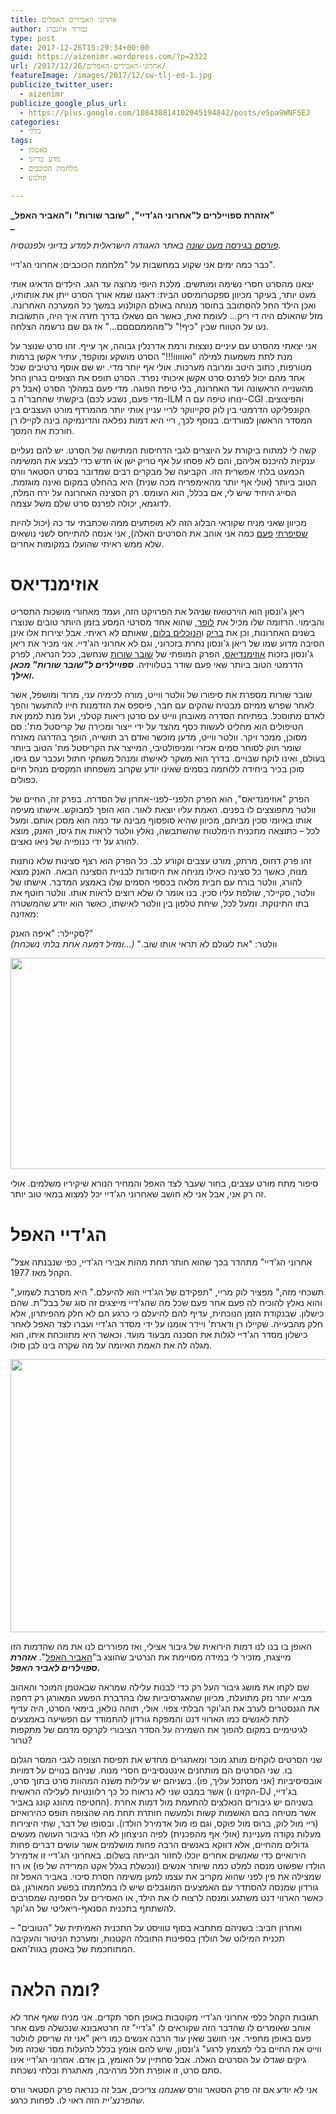 ```yaml
---
title: אחרוני האבירים האפלים
author: נמרוד איזנברג
type: post
date: 2017-12-26T15:29:34+00:00
guid: https://aizenimr.wordpress.com/?p=2322
url: /2017/12/26/אחרוני-האבירים-האפלים/
featureImage: /images/2017/12/sw-tlj-ed-1.jpg
publicize_twitter_user:
  - aizenimr
publicize_google_plus_url:
  - https://plus.google.com/108430814102045194842/posts/e5pa9WNF5EJ
categories:
  - כללי
tags:
  - באטמן
  - מדע בדיוני
  - מלחמת הכוכבים
  - קולנוע

---
```

**_אזהרת ספויילרים ל"אחרוני הג'דיי", "שובר שורות" ו"האביר האפל"  
_** 

_[פורסם בגירסה מעט שונה][1] באתר האגודה הישראלית למדע בדיוני ולפנטסיה._

כבר כמה ימים אני שקוע במחשבות על "מלחמת הכוכבים: אחרוני הג'דיי".

יצאנו מהסרט חסרי נשימה ומותשים. מלכת היופי מרוצה עד הגג. הילדים הדאיגו אותי מעט יותר, בעיקר מכיוון ספקטרומיסט הבית: דאגנו שמא אורך הסרט ייתן את אותותיו, ואכן הילד החל להסתובב בחוסר מנוחה באולם הקולנוע במשך כל המערכה האחרונה. מזל שהאולם היה די ריק&#8230; לעומת זאת, כאשר הם נשאלו בדרך חזרה איך היה, התשובות נעו על הטווח שבין "כיף!" ל"מהממםםםם&#8230;" אז גם שם נרשמה הצלחה.

אני יצאתי מהסרט עם עיניים נוצצות ורמת אדרנלין גבוהה, אך עייף. זהו סרט שנוצר על מנת לתת משמעות למילה "ואווווו!!!" הסרט מושקע ומוקפד, עתיר אקשן ברמות מטורפות, כתוב היטב ומרובה מערכות. אולי אף יותר מדי. יש שם אוסף נרטיבים שכל אחד מהם יכול לפרנס סרט אקשן איכותי נפרד. הסרט תופס את הצופים בגרון החל מהשנייה הראשונה ועד האחרונה, בלי טיפת הפוגה. מדי פעם במהלך הסרט (אבל רק מדי פעם, נשבע לכם) ביקשתי שהחבר'ה ב-ILM ינוחו טיפה עם ה-CGI והפיצוצים. הקונפליקט הדרמטי בין לוק סקייווקר לריי עניין אותי יותר מהמרדף מורט העצבים בין המסדר הראשון למורדים. בנוסף לכך, ריי היא דמות נפלאה והדינמיקה בינה לקיילו רן חורכת את המסך.

קשה לי למתוח ביקורת על היוצרים לגבי הדחיסות המתישה של הסרט. יש להם נעליים ענקיות להיכנס אליהם, והם לא פסחו על אף טריק ישן או חדש כדי לבצע את המשימה הכמעט בלתי אפשרית הזו. הקביעה של מבקרים רבים שמדובר בסרט הסטאר וורס הטוב ביותר (אולי אף יותר מהאימפריה מכה שנית) היא בהחלט במקום ואינה מוגזמת. הסייג היחיד שיש לי, אם בכלל, הוא העומס. רק הסצינה האחרונה על ירח המלח, לדוגמא, יכולה לפרנס סרט שלם משל עצמה.

מכיוון שאני מניח שקוראי הבלוג הזה לא מופתעים ממה שכתבתי עד כה (יכול להיות [שסיפרתי][2] [פעם][3] כמה אני אוהב את הסרטים האלה), אני אנסה להתייחס לשני נושאים שלא ממש ראיתי שהועלו במקומות אחרים.

# אוזימנדיאס

ריאן ג'ונסון הוא הוירטואוז שניהל את הפרויקט הזה, ועמד מאחורי מושכות התסריט והבימוי. הרזומה שלו מכיל את [לופר][4], שהוא אחד מסרטי המסע בזמן היותר טובים שנוצרו בשנים האחרונות, וכן את [בריק][5] ו[הנוכלים בלום][6], שאותם לא ראיתי. אבל יצירות אלו אינן הסיבה מדוע שמו של ריאן ג'ונסון נחרת בזכרוני, וגם לא אחרוני הג'דיי. אני מכיר את ריאן ג'ונסון בזכות [אוזימנדיאס][7], הפרק המופתי של [שובר שורות][8] שנחשב, ככל הנראה, לפרק הדרמטי הטוב ביותר שאי פעם שודר בטלוויזיה. **_ספויילרים ל"שובר שורות" מכאן ואילך._**

שובר שורות מספרת את סיפורו של וולטר ווייט, מורה לכימיה עני, מרוד ומושפל, אשר לאחר שפרש ממיזם מבטיח שהקים עם חבר, פיספס את הזדמנות חייו להתעשר והפך לאדם מתוסכל. בפתיחת הסדרה מאובחן ווייט עם סרטן ריאות קטלני, ועל מנת לממן את הטיפולים הוא מחליט לעשות כסף מהצד על ידי ייצור ומכירה של קריסטל מת': סם מסוכן, ממכר ויקר. וולטר ווייט, מדען מוכשר ואדם רב תושייה, הופך בהדרגה מאזרח שומר חוק לסוחר סמים אכזרי ומניפולטיבי, המייצר את הקריסטל מת' הטוב ביותר בעולם, ואינו לוקח שבויים. בדרך הוא משקר לאישתו ומנהל משחקי חתול ועכבר עם גיסו, סוכן בכיר ביחידה ללוחמה בסמים שאינו יודע שקרוב משפחתו המקסים מנהל חיים כפולים.

הפרק "אוזימנדיאס", הוא הפרק הלפני-לפני-אחרון של הסדרה. בפרק זה, החיים של וולטר מתפוצצים לו בפנים. האמת עליו יוצאת לאור. הוא הופך למבוקש. אישתו מעיפה אותו באיומי סכין מביתם, מכיוון שהיא סופסוף מבינה עד כמה הוא מסכן אותם. ומעל לכל &#8211; כתוצאה מתכנית הימלטות שהשתבשה, נאלץ וולטר לראות את גיסו, האנק, מוצא להורג על ידי כנופייה של ניאו נאצים.

זהו פרק דחוס, מרתק, מורט עצבים וקורע לב. כל הפרק הוא רצף סצינות שלא נותנות מנוח, כאשר כל סצינה כאילו מניחה את היסודות לבניית הסצינה הבאה. האנק מוצא להורג, וולטר בורח עם חבית מלאה בכספי הסמים שלו באמצע המדבר. אישתו של וולטר, סקיילר, שולפת עליו סכין. בנו אומר לו שלא רוצים לראות אותו. וולטר חוטף את בתו התינוקת. ומעל לכל, שיחת טלפון בין וולטר לאישתו, כאשר הוא יודע שהמשטרה מאזינה:

סקיילר: "איפה האנק?"  
וולטר: "את לעולם לא תראי אותו שוב." _(&#8230;ומזיל דמעה אחת בלתי נשכחת)_

[<img decoding="async" loading="lazy" class="alignnone wp-image-2355 size-full" src="/images/2018/01/call.jpg" alt="" width="600" height="338" srcset="/images/2018/01/call.jpg 600w, /images/2018/01/call-200x113.jpg 200w" sizes="(max-width: 600px) 100vw, 600px" />][9]

סיפור מתח מורט עצבים, בחור שעבר לצד האפל והמחיר הנורא שיקיריו משלמים. אולי זה רק אני, אבל אני לא חושב שאחרוני הג'דיי יכל למצוא במאי טוב יותר.

# הג'דיי האפל

"אחרוני הג'דיי" מתהדר בכך שהוא חותר תחת מהות אבירי הג'דיי, כפי שנבנתה אצל הקהל מאז 1977.

"תשכחי מזה," מפציר לוק מריי, "תפקידם של הג'דיי הוא להיעלם." היא מסרבת לשמוע, והוא נאלץ להוכיח לה פעם אחר פעם שכל מה שהג'דיי מייצגים זה סוג של בבל"ת. שהם כישלון. שבנקודת הזמן הנוכחית, עדיף להם להיעלם כי כרגע הם לא חלק מהפיתרון, אלא חלק מהבעייה. שקיילו רן ודארת' ויידר אומנו על ידי מסדר הג'דיי ועברו לצד האפל לאחר כישלון מסדר הג'דיי לגלות את הסכנה מבעוד מועד. וכאשר היא מתווכחת איתו, הוא מגלה לה את האמת האיומה על מה שקרה בינו לבן סולו.

[<img decoding="async" loading="lazy" class="alignnone wp-image-2323" src="/images/2017/12/877664.jpg" alt="" width="655" height="437" srcset="/images/2017/12/877664.jpg 800w, /images/2017/12/877664-200x134.jpg 200w, /images/2017/12/877664-768x513.jpg 768w" sizes="(max-width: 655px) 100vw, 655px" />][10]

האופן בו בנו לנו דמות הירואית של גיבור אצילי, ואז מפוררים לנו את מה שהדמות הזו מייצגת, מזכיר לי במידה מסויימת את הנרטיב שהוצג ב"[האביר האפל][11]". **_אזהרת ספוילרים לאביר האפל._**

שם לקחו את מושג גיבור העל רק כדי לבנות עלילה שמראה שבאטמן המוכר והאהוב מביא יותר נזק מתועלת, מכיוון שהאגרסיביות שלו בהדברת הפשע המאורגן רק דחפה את הגנסטרים לערב את הג'וקר הבלתי צפוי. אולי, תוהה נולאן, בימאי הסרט, היה עדיף לתת לאנשים כמו הארווי דנט והמפקח גורדון להתמודד עם הפשיעה באמצעים לגיטימיים במקום להפוך את השמירה על הסדר הציבורי לקרקס מדמם של מתקפות טרור?

שני הסרטים לוקחים מותג מוכר ומאתגרים מחדש את תפיסת הצופה לגבי המסר הגלום בו. שני הסרטים הם מותחנים אינטנסיביים חסרי מנוח. שניהם בנויים על דמויות אובסיסיביות (אני מסתכל עליך, פו). בשניהם יש עלילות משנה המהוות סרט בתוך סרט, אשר במבט שני לא נראות כל כך רלוונטיות לעלילה הראשית (הקזינו ו-DJ בג'דיי, החטיפה מהונג קונג באביר). בשניהם יש גיבורים הנאלצים להתעמת מול דמות אחרת אשר מטיחה בהם האשמות קשות ולמעשה חותרת תחת מה שהצופה תופס כהירואיזם (ריי מול לוק, ברוס מול פוקס, וגם פו מול אדמירל הולדו). ובסופו של דבר, שתי היצירות מעלות נקודה מעניינת (אולי אף מהפכנית) לפיה הניצחון לא תלוי בגיבור העושה מעשים גדולים מהחיים, אלא דווקא באנשים הרבה פחות מושלמים אשר עושים דברים פחות הירואיים כדי שאנשים אחרים יוכלו לחזור הבייתה בשלום. באחרוני הג'דיי זו אדמירל הולדו שפשוט מנסה למלט כמה שיותר אנשים (ונכשלת בגלל אקט המרידה של פו) או רוז שמצילה את פין לפני שהוא מקריב את עצמו למען משימה חסרת סיכוי. באביר האפל זה גורדון שמנסה להסתדר עם האמצעים המוגבלים שיש לו במלחמתו בפשע המאורגן, גם כאשר הארווי דנט משתגע ומנסה לרצוח לו את הילד, או האסירים על הספינה שמסרבים להשתתף בתכנית הסנאף-ריאליטי של הג'וקר.

ואחרון חביב: בשניהם מתחבא בסוף טוויסט על התכנית האמיתית של "הטובים" &#8211; תכנית המילוט של הולדן בספינות התובלה הקטנות, ומערכת הניטור והעקיבה המתוחכמת של באטמן בגות'האם.

# ומה הלאה?

תגובות הקהל כלפי אחרוני הג'דיי מקוטבות באופן חסר תקדים. אני מניח שאף אחד לא אוהב שאומרים לו שהדבר הזה שקוראים לו "ג'דיי" זה חרטאבונא שנכשלה פעם אחר פעם באופן מחפיר. אני חושב שאין עוד הרבה אנשים כמו ריאן "אני זה שריסק לוולטר ווייט את החיים בלי למצמץ לרגע" ג'ונסון, שיש להם אומץ בכלל להעלות מסר שכזה מול גיקים שגדלו על הסרטים האלה. אבל סחתיין על האומץ, בן אדם. אחרוני הג'דיי אינו סתם סרט, זו אופרת חלל מרהיבה, מאתגרת ובלתי נשכחת.

אני לא יודע אם זה פרק הסטאר וורס _שאנחנו_ צריכים, אבל זה כנראה פרק הסטאר וורס _שהפרנצ'ייז_ הזה ראוי לו. לפחות כרגע.

 [1]: http://www.sf-f.org.il/archives/2156
 [2]: /2016/12/20/%d7%aa%d7%a7%d7%95%d7%95%d7%94-%d7%97%d7%93%d7%a9%d7%94-%d7%95%d7%a9%d7%9e%d7%94-%d7%a8%d7%95%d7%92-%d7%90%d7%97%d7%aa/
 [3]: /2015/10/21/%d7%91%d7%93%d7%a8%d7%9a-%d7%9c%d7%97%d7%a0%d7%9a-%d7%90%d7%aa-%d7%94%d7%99%d7%9c%d7%93%d7%99%d7%9d-%d7%a2%d7%95%d7%a6%d7%a8%d7%99%d7%9d-%d7%91%d7%98%d7%90%d7%98%d7%95%d7%90%d7%99%d7%9f/
 [4]: http://www.fisheye.co.il/looper/
 [5]: http://www.fisheye.co.il/movies/brick/
 [6]: http://www.fisheye.co.il/brothers_bloom/
 [7]: http://breakingbad.wikia.com/wiki/Ozymandias
 [8]: http://www.imdb.com/title/tt0903747/
 [9]: /images/2018/01/call.jpg
 [10]: /images/2017/12/877664.jpg
 [11]: http://www.fisheye.co.il/dark_knight/